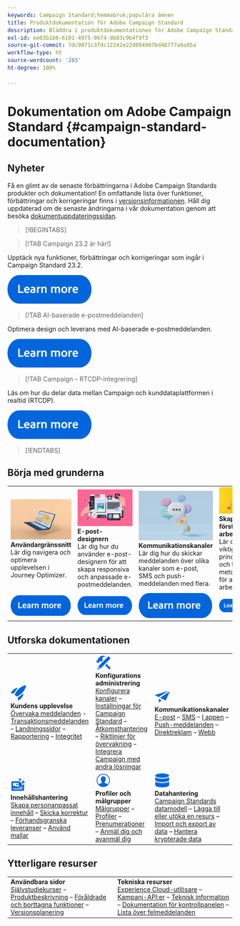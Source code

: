 ```yaml
---
keywords: Campaign Standard;hemmabruk;populära ämnen
title: Produktdokumentation för Adobe Campaign Standard
description: Bläddra i produktdokumentationen för Adobe Campaign Standard
exl-id: ee03b1b6-6101-4975-9674-db83c9b4f9f3
source-git-commit: 7dc9871c3fdc12242e22d094907bd48777a9a95a
workflow-type: ht
source-wordcount: '283'
ht-degree: 100%

---
```


# Dokumentation om Adobe Campaign Standard  {#campaign-standard-documentation}

## Nyheter

Få en glimt av de senaste förbättringarna i Adobe Campaign Standards produkter och dokumentation! En omfattande lista över funktioner, förbättringar och korrigeringar finns i [versionsinformationen](rn/using/release-notes.md). Håll dig uppdaterad om de senaste ändringarna i vår dokumentation genom att besöka [dokumentuppdateringssidan](rn/using/documentation-updates.md).

>[!BEGINTABS]

>[!TAB Campaign 23.2 är här!]

Upptäck nya funktioner, förbättringar och korrigeringar som ingår i Campaign Standard 23.2.

[![Bild](assets/do-not-localize/learn-more-button.svg)](rn/using/release-notes.md)

>[!TAB AI-baserade e-postmeddelanden]

Optimera design och leverans med AI-baserade e-postmeddelanden.

[![Bild](assets/do-not-localize/learn-more-button.svg)](sending/using/predictive.md)

>[!TAB Campaign – RTCDP-integrering]

Läs om hur du delar data mellan Campaign och kunddataplattformen i realtid (RTCDP).

[![Bild](assets/do-not-localize/learn-more-button.svg)](integrating/using/get-started-sources-destinations.md)

>[!ENDTABS]

## Börja med grunderna

<table style="table-layout:fixed">
  <tr style="border: 0;">
    <td>
    <a href="start/using/about-the-interface.md"><img src="assets/do-not-localize/start-interface.jpeg"></a>
    <div><strong>Användargränssnitt</strong><br/>Lär dig navigera och optimera upplevelsen i Journey Optimizer.</div>
    </td>
    <td>
    <a href="designing/using/designing-content-in-adobe-campaign.md"><img src="assets/do-not-localize/start-designer.png"></a>
    <div><strong>E-post-designern</strong><br/>Lär dig hur du använder e-post-designern för att skapa responsiva och anpassade e-postmeddelanden.</div>
    </td>
    <td>
    <a href="channels/using/get-started-communication-channels.md"><img src="assets/do-not-localize/start-deliveries.jpeg"></a>
    <div><strong>Kommunikationskanaler</strong><br/>Lär dig hur du skickar meddelanden över olika kanaler som e-post, SMS och push-meddelanden med flera.
    </td>
    <td>
    <a href="automating/using/building-a-workflow.md"><img src="assets/do-not-localize/start-workflows.jpeg"></a>
    <div><strong>Skapa ditt första arbetsflöde</strong><br/>Lär dig de viktigaste principerna och bästa metoderna för att skapa arbetsflöden.</div>
    </td>
  </tr>
  <tr style="border: 0;">
    <td align="center"><a href="start/using/about-the-interface.md"><img src="assets/do-not-localize/learn-more-button.svg"></a></td>
    <td align="center"><a href="designing/using/designing-content-in-adobe-campaign.md"><img src="assets/do-not-localize/learn-more-button.svg"></a></td>
    <td align="center"><a href="channels/using/get-started-communication-channels.md"><img src="assets/do-not-localize/learn-more-button.svg"></a></td>
    <td align="center"><a href="automating/using/building-a-workflow.md"><img src="assets/do-not-localize/learn-more-button.svg"></a></td>
    </tr>
</table>

## Utforska dokumentationen

<table style="table-layout:auto">
  <tr style="border: 0;">
    <td>
      <img src="assets/do-not-localize/icon-quick-start.svg" width="35px"><br/>
      <strong>Kundens upplevelse</strong><br/><a href="sending/using/track-and-monitor.md">Övervaka meddelanden</a> - <a href="channels/using/getting-started-with-transactional-msg.md">Transaktionsmeddelanden</a> – <a href="channels/using/getting-started-with-landing-pages.md">Landningssidor</a> – <a href="reporting/using/about-dynamic-reports.md">Rapportering</a> – <a href="start/using/privacy-management.md">Integritet</a>
    </td>
    <td>
      <img src="assets/do-not-localize/icon-configure.svg" width="35px"><br/>
      <strong>Konfigurations<br/>administrering</strong><br/><a href="administration/using/about-channel-configuration.md">Konfigurera kanaler</a> – <a href="administration/using/about-campaign-standard-settings.md">Inställningar för Campaign Standard</a>  – <a href="administration/using/about-access-management.md">Åtkomsthantering</a> – <a href="administration/using/monitoring-guidelines.md">Riktlinjer för övervakning</a> – <a href="integrating/using/get-started-campaign-integrations.md">Integrera Campaign med andra lösningar</a>
    </td>
    <td>
      <img src="assets/do-not-localize/icon-campaign.svg" width="35px"><br/>
      <strong>Kommunikationskanaler</strong><br/><a href="channels/using/about-emails.md">E-post</a> – <a href="channels/using/about-sms-messages.md">SMS</a> – <a href="channels/using/about-in-app-messaging.md">I appen</a> – <a href="channels/using/about-push-notifications.md">Push-meddelanden</a> – <a href="channels/using/about-direct-mail.md">Direktreklam</a> – <a href="channels/using/about-direct-mail.md">Webb</a>
    </td>
  </tr>
  <tr style="border: 0;">
    <td>
      <img src="assets/do-not-localize/icon-content.svg" width="35px"><br/>
      <strong>Innehållshantering</strong><br/><a href="sending/using/design-and-personalize.md">Skapa personanpassat innehåll</a> – <a href="sending/using/sending-proofs.md">Skicka korrektur</a> – <a href="sending/using/previewing-messages.md">Förhandsgranska leveranser</a> – <a href="sending/using/use-templates.md">Använd mallar</a>
    </td>
    <td>
      <img src="assets/do-not-localize/icon_profile-audience.svg" width="35px"><br/>
      <strong>Profiler och målgrupper</strong><br/><a href="audiences/using/about-audiences.md">Målgrupper</a> – <a href="audiences/using/about-profiles.md">Profiler</a> – <a href="audiences/using/about-subscriptions.md">Prenumerationer</a> – <a href="audiences/using/about-opt-in-and-opt-out-in-campaign.md">Anmäl dig och avanmäl dig</a>
    </td>
    <td>
      <img src="assets/do-not-localize/icon-data.svg" width="35px"><br/>
      <strong>Datahantering</strong><br/><a href="developing/using/data-model-concepts.md">Campaign Standards datamodell</a> – <a href="developing/using/key-steps-to-add-a-resource.md">Lägga till eller utöka en resurs</a> – <a href="automating/using/about-data-import-and-export.md">Import och export av data</a> – <a href="automating/using/managing-encrypted-data.md">Hantera krypterade data</a>
    </td>
  </tr>
</table>

## Ytterligare resurser

<table style="table-layout:fixed"><tr style="border: 0;">
<td><strong>Användbara sidor</strong><br/>
<a href="https://experienceleague.adobe.com/docs/campaign-standard-learn/tutorials/overview.html?lang=sv" target="_blank">Självstudiekurser</a> – <a href="https://helpx.adobe.com/se/legal/product-descriptions/campaign-standard.html" target="_blank">Produktbeskrivning</a> – <a href="rn/using/deprecated-features.md">Föråldrade och borttagna funktioner</a> – <a href="rn/using/release-planning.md">Versionsplanering</a>
</td>
<td><strong>Tekniska resurser</strong><br/>
<a href="integrating/using/about-adobe-experience-cloud-triggers.md">Experience Cloud-utlösare</a> – <a href="api/using/get-started-apis.md">Kampanj-API:er</a> – <a href="https://helpx.adobe.com/se/campaign/kb/acs-article-list.html" target="blank">Teknisk information</a> – <a href="https://experienceleague.adobe.com/docs/control-panel/using/control-panel-home.html?lang=sv" target="_blank">Dokumentation för kontrollpanelen</a> – <a href="https://experienceleague.adobe.com/developer/campaign-errors/error_codes.html?lang=sv">Lista över felmeddelanden</a>
</td>
</tr></table>